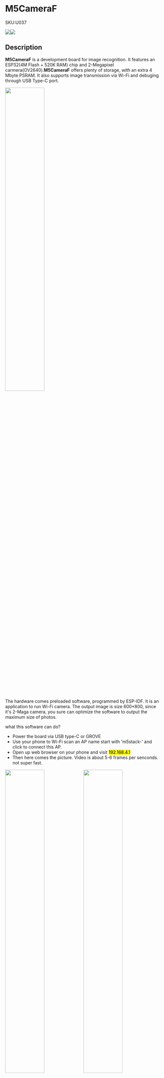 # M5CameraF

<el-tag effect="plain">SKU:U037</el-tag>

<div class="product_pic"><img src="assets/img/product_pics/unit/unit_m5camera_f_01.webp"><img src="assets/img/product_pics/unit/unit_m5camera_f_07.webp"></div>

## Description

**M5CameraF** is a development board for image recognition. It features an ESP32(4M Flash + 520K RAM) chip and 2-Megapixel carmera(OV2640).**M5CameraF** offers plenty of storage, with an extra 4 Mbyte PSRAM.  It also supports image transmission via Wi-Fi and debuging through USB Type-C port.

<img src="assets/img/product_pics/unit/unit_m5camera_f_04.webp" width="50%">

The hardware comes preloaded software, programmed by ESP-IDF. It is an application to run Wi-Fi camera. The output image is size 600*800, since it's 2-Maga camera, you sure can optimize the software to output the maximum size of photos.

what this software can do?
- Power the board via USB type-C or GROVE
- Use your phone to Wi-Fi scan an AP name start with 'm5stack-' and click to connect this AP.
- Open up web browser on your phone and visit <mark>192.168.4.1</mark>
- Then here comes the picture. Video is about 5-6 frames per senconds. not super fast.

<img src="assets/img/product_pics/unit/unit_m5camera_f_02.webp" width="50%"><img src="assets/img/product_pics/unit/unit_m5camera_f_03.webp" width="50%">

## Product Features

- CP2104 USB-to-TTL converter
- ESP32-WROVER (PCB Antenna)
- WIFI image transmission
- OV2640 sensor
- Camera Field of View : **160 degree**

## Include

- 1x M5CameraF
- 1x LEGO Adapter
- 1x Wall/1515
- 1x Type-C USB(20cm)

<img src="assets/img/product_pics/unit/unit_m5camera_f_05.webp" width="50%" height="50%">


## Specification

<table>
   <tr style="font-weight:bold">
      <td>Resources</td>
      <td>Parameter</td>
   </tr>
   <tr>
      <td>Flash</td>
      <td>4M</td>
   </tr>
   <tr>
      <td>RAM</td>
      <td>4MB</td>
   </tr>
   <tr>
      <td>Image Sensor</td>
      <td>OV2640</td>
   </tr>
   <tr>
      <td>Maximum resolution</td>
      <td>200w pixel</td>
   </tr>
   <tr>
      <td>Output format</td>
      <td>YUV(422/420)/YCbCr422,RGB565/555,8-bit compressed data,8-/10-bit Raw RGB data</td>
   </tr>
   <tr>
      <td>Maximum image transmission rate</td>
      <td>UXGA/SXGA: 15fps, SVGA: 30fps, CIF: 60fps</td>
   </tr>
   <tr>
      <td>FOV</td>
      <td>160°</td>
   </tr>
   <tr>
      <td>CCD Size</td>
      <td>1/4 inch</td>
   </tr>
   <tr>
      <td>net weight</td>
      <td>17g</td>
   </tr>
   <tr>
      <td>Gross weight</td>
      <td>41g</td>
   </tr>
   <tr>
      <td>Product Size</td>
      <td>24*48*19mm</td>
   </tr>
   <tr>
      <td>Package Size</td>
      <td>75*45*30mm</td>
   </tr>
</table>

## EasyLoader

<img src="https://m5stack.oss-cn-shenzhen.aliyuncs.com/image/EasyLoader_logo.webp" width="100px" style="margin-top:20px">

<a href="https://m5stack.oss-cn-shenzhen.aliyuncs.com/EasyLoader/Unit/M5-Camera-F/wifi_ap/EasyLoader_M5-Camera-F_wifi_ap.exe"><button type="button" class="btn btn-primary">click to download EasyLoader</button></a>

>1.EasyLoader is a simple and fast program burner. Every product page in EasyLoader provides a product-related case program. It can be burned to the master through simple steps, and a series of function verification can be performed. .

>2. After downloading the software, double-click to run the application, connect the M5 device to the computer through the data cable, select the port parameters, click **"Burn"** to start burning. (**For M5StickC burning, please Set the baud rate to 750000 or 115200**)

?>3. Currently EasyLoader is only suitable for Windows operating system, compatible with M5 system adopts ESP32 as the control core host. Before installing for M5Core, you need to install CP210X driver (you do not need to install with M5StickC as controller)[Click here to view the driver installation tutorial](en/related_documents/M5Burner#install-usb-driver)

## PinMap

**Camera Interface PinMap**

| *Interface*             | *Camera Pin*| *M5CameraF*  |
| :-------------------  | :--------:| :------:  |
| SCCB Clock            | SIOC     |IO23       |
| SCCB Data             | SIOD         |**IO22**       |
| System Clock          | XCLK     |IO27       |
| Vertical Sync         | VSYNC        |**IO25**       |
| Horizontal Reference  | HREF     |IO26       |
| Pixel Clock           | PCLK     |IO21       |
| Pixel Data Bit 0      | D2       |IO32       |
| Pixel Data Bit 1      | D3       |IO35       |
| Pixel Data Bit 2      | D4       |IO34       |
| Pixel Data Bit 3      | D5       |IO5        |
| Pixel Data Bit 4      | D6       |IO39       |
| Pixel Data Bit 5      | D7       |IO18       |
| Pixel Data Bit 6      | D8       |IO36       |
| Pixel Data Bit 7      | D9       |IO19       |
| Camera Reset          | RESET    |IO15       |
| Camera Power Down     | PWDN     | *see Note 1* |
| Power Supply 3.3V     | 3V3      | 3V3       |
| Ground                | GND      | GND       |

**GROVE Interface**

| *Grove*         | *M5CameraF*  |
| :-----------: | :------:  |
| SCL           | **IO13**      |
| SDA               | **IO4**      |
| 5V            | 5V        |
| GND           | GND       |

**LED Interface**

| *LED*         | *M5CameraF*  |
| :-----------: | :------:  |
| LED_Pin       | IO14      |

**The following tables are Reserved Chip Interfaces**

**BME280 Interface**

*It's IIC address is 0x76.*

| *BME280*         | *M5CameraF*  |
| :-----------: | :------:  |
| SCL           | IO23      |
| SDA           | IO22      |


**MPU6050 Interface**

*It's IIC address is 0x68.*

| *MPU6050*         | *M5CameraF*  |
| :-----------: | :------:  |
| SCL           | IO23      |
| SDA           | IO22      |

**MIC(SPM1423) Interface**

| *MIC(SPM1423)*     | *M5CameraF*  |
| :-----------: | :------:  |
| CLK           |IO4|
| DATA           |IO2|

**NOTE:**

1. **Camera Power Down** pin does not need to be connected to ESP32 GPIO. Instead it may be pulled down to ground with 10 kOhm resistor.

<a href="https://m5stack.oss-cn-shenzhen.aliyuncs.com/image/m5-docs_table/Product_compared.pdf"><el-button type="primary">View M5 camera series/product differences</el-button>

## Related Link

- **Datasheet** - [ESP32](https://m5stack.oss-cn-shenzhen.aliyuncs.com/resource/docs/datasheet/core/esp32_datasheet_en.pdf) - [OV2640](https://m5stack.oss-cn-shenzhen.aliyuncs.com/resource/docs/datasheet/unit/OV2640DS_en.pdf)

## Example

### Firmware

- **[M5Camera Firmware](https://github.com/m5stack/M5Stack-Camera/tree/master/wifi/wifi_ap/firmware/M5CameraF)**

### Code

 - **[Serial communication-M5CameraF](https://github.com/m5stack/M5Stack-Camera/tree/master/uart/firmware/M5CameraF)**

 - **[Serial communication-M5Core](https://github.com/m5stack/M5Stack-Camera/tree/master/uart/arduino)**（The serial communication routine is the communication between the camera and the M5Core.）

 - **[QRcode](https://github.com/m5stack/M5Stack-Camera/tree/master/qr/firmware/M5CameraF)**

 - **[MPU6050](https://github.com/m5stack/M5Stack-Camera/tree/master/mpu6050/firmware/M5CameraF)**（Gyro Example after soldering **MPU6050**）

### Source Code
 - **[M5Camera](https://github.com/m5stack/M5Stack-Camera)**

## Schematic

### Power circuit

<img src="https://m5stack.oss-cn-shenzhen.aliyuncs.com/image/m5-docs_schematic/unit/m5camera_sch_01.webp">

### Chip peripheral circuit

<img src="https://m5stack.oss-cn-shenzhen.aliyuncs.com/image/m5-docs_schematic/unit/m5camera_sch_02.webp">

### USB to serial port part of the circuit

<img src="https://m5stack.oss-cn-shenzhen.aliyuncs.com/image/m5-docs_schematic/unit/m5camera_sch_03.webp">
<!-- ### Example

- **[Color recognition](https://github.com/m5stack/Applications-cam)**

- **[Face recognition](https://github.com/m5stack/esp-who)** -->


<script>

   var purchase_link = 'https://m5stack.com/collections/m5-unit/products/fish-eye-camera-module-ov2640';

   var quickstart_link = 'https://docs.m5stack.com/#/en/quick_start/m5camera/m5camera_quick_start';

   anchor_search(purchase_link,quickstart_link);
   scrollFunc();

</script>